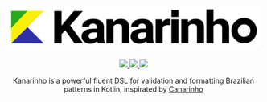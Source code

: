 <h1 align="center"><img src="content/logotype.svg"></h1>

<p align="center">
	<a href= "https://travis-ci.org/adrianotelesc/kanarinho">
		<img src="https://travis-ci.com/adrianotelesc/brazutils.svg?branch=master">
	</a>
	<a href= "https://app.codacy.com/manual/adrianotelesc/kanarinho?utm_source=github.com&utm_medium=referral&utm_content=adrianotelesc/kanarinho&utm_campaign=Badge_Grade_Dashboard">
		<img src="https://api.codacy.com/project/badge/Grade/3b5bd58678dc4303b4ec762e52c39be4">
	</a>
	<a href="LICENSE">
		<img src="https://img.shields.io/badge/license-Apache%20License%202.0-blue.svg">
	</a>
</p>


<p align="center">
  Kanarinho is a powerful fluent DSL for validation and formatting Brazilian patterns in Kotlin, inspirated by <a href="https://github.com/concretesolutions/canarinho">Canarinho</a>
</p>


